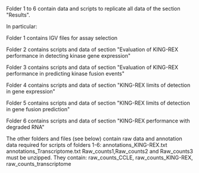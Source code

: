Folder 1 to 6 contain data and scripts to replicate all data of  the section "Results".

In particular:

Folder 1 contains IGV files for assay selection

Folder 2 contains scripts and data of section "Evaluation of KING-REX performance in detecting kinase gene expression"

Folder 3 contains scripts and data of section "Evaluation of KING-REX performance in predicting kinase fusion events"

Folder 4 contains scripts and data of section "KING-REX limits of detection in gene expression"

Folder 5 contains scripts and data of section "KING-REX limits of detection in gene fusion prediction"

Folder 6 contains scripts and data of section "KING-REX performance with degraded RNA"


The other folders  and files (see below) contain raw data and annotation data required for scripts of folders 1-6:
annotations_KING-REX.txt
annotations_Transcriptome.txt
Raw_counts1,Raw_counts2 and Raw_counts3 must be unzipped. 
They contain:
	raw_counts_CCLE,
	raw_counts_KING-REX,
	raw_counts_transcriptome

